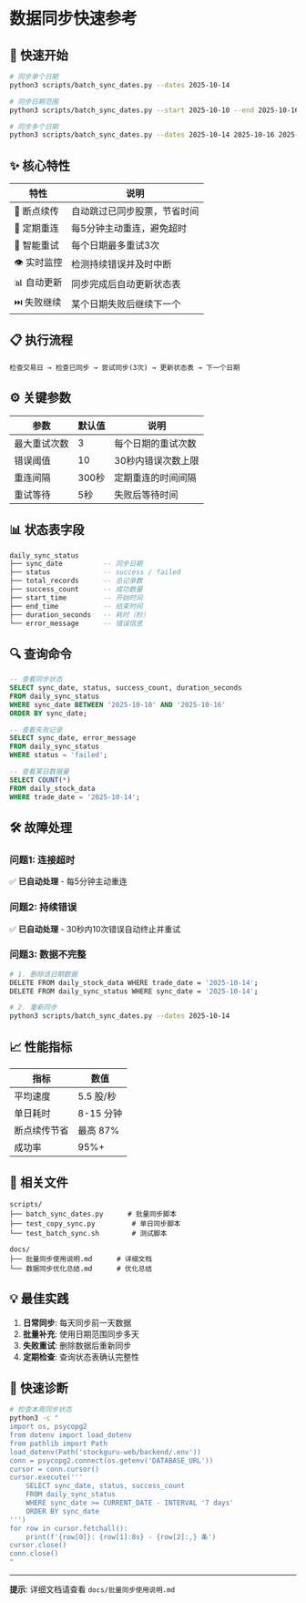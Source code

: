 # 数据同步快速参考

## 🚀 快速开始

```bash
# 同步单个日期
python3 scripts/batch_sync_dates.py --dates 2025-10-14

# 同步日期范围
python3 scripts/batch_sync_dates.py --start 2025-10-10 --end 2025-10-16

# 同步多个日期
python3 scripts/batch_sync_dates.py --dates 2025-10-14 2025-10-16 2025-10-17
```

## ✨ 核心特性

| 特性 | 说明 |
|------|------|
| 🔄 断点续传 | 自动跳过已同步股票，节省时间 |
| 🔌 定期重连 | 每5分钟主动重连，避免超时 |
| 🔁 智能重试 | 每个日期最多重试3次 |
| 👁️ 实时监控 | 检测持续错误并及时中断 |
| 📊 自动更新 | 同步完成后自动更新状态表 |
| ⏭️ 失败继续 | 某个日期失败后继续下一个 |

## 📋 执行流程

```
检查交易日 → 检查已同步 → 尝试同步(3次) → 更新状态表 → 下一个日期
```

## ⚙️ 关键参数

| 参数 | 默认值 | 说明 |
|------|--------|------|
| 最大重试次数 | 3 | 每个日期的重试次数 |
| 错误阈值 | 10 | 30秒内错误次数上限 |
| 重连间隔 | 300秒 | 定期重连的时间间隔 |
| 重试等待 | 5秒 | 失败后等待时间 |

## 📊 状态表字段

```sql
daily_sync_status
├── sync_date          -- 同步日期
├── status             -- success / failed
├── total_records      -- 总记录数
├── success_count      -- 成功数量
├── start_time         -- 开始时间
├── end_time           -- 结束时间
├── duration_seconds   -- 耗时（秒）
└── error_message      -- 错误信息
```

## 🔍 查询命令

```sql
-- 查看同步状态
SELECT sync_date, status, success_count, duration_seconds
FROM daily_sync_status
WHERE sync_date BETWEEN '2025-10-10' AND '2025-10-16'
ORDER BY sync_date;

-- 查看失败记录
SELECT sync_date, error_message
FROM daily_sync_status
WHERE status = 'failed';

-- 查看某日数据量
SELECT COUNT(*) 
FROM daily_stock_data 
WHERE trade_date = '2025-10-14';
```

## 🛠️ 故障处理

### 问题1: 连接超时
✅ **已自动处理** - 每5分钟主动重连

### 问题2: 持续错误
✅ **已自动处理** - 30秒内10次错误自动终止并重试

### 问题3: 数据不完整
```bash
# 1. 删除该日期数据
DELETE FROM daily_stock_data WHERE trade_date = '2025-10-14';
DELETE FROM daily_sync_status WHERE sync_date = '2025-10-14';

# 2. 重新同步
python3 scripts/batch_sync_dates.py --dates 2025-10-14
```

## 📈 性能指标

| 指标 | 数值 |
|------|------|
| 平均速度 | 5.5 股/秒 |
| 单日耗时 | 8-15 分钟 |
| 断点续传节省 | 最高 87% |
| 成功率 | 95%+ |

## 📁 相关文件

```
scripts/
├── batch_sync_dates.py      # 批量同步脚本
├── test_copy_sync.py         # 单日同步脚本
└── test_batch_sync.sh        # 测试脚本

docs/
├── 批量同步使用说明.md      # 详细文档
└── 数据同步优化总结.md      # 优化总结
```

## 💡 最佳实践

1. **日常同步**: 每天同步前一天数据
2. **批量补充**: 使用日期范围同步多天
3. **失败重试**: 删除数据后重新同步
4. **定期检查**: 查询状态表确认完整性

## 🎯 快速诊断

```bash
# 检查本周同步状态
python3 -c "
import os, psycopg2
from dotenv import load_dotenv
from pathlib import Path
load_dotenv(Path('stockguru-web/backend/.env'))
conn = psycopg2.connect(os.getenv('DATABASE_URL'))
cursor = conn.cursor()
cursor.execute('''
    SELECT sync_date, status, success_count
    FROM daily_sync_status
    WHERE sync_date >= CURRENT_DATE - INTERVAL '7 days'
    ORDER BY sync_date
''')
for row in cursor.fetchall():
    print(f'{row[0]}: {row[1]:8s} - {row[2]:,} 条')
cursor.close()
conn.close()
"
```

---

**提示**: 详细文档请查看 `docs/批量同步使用说明.md`
